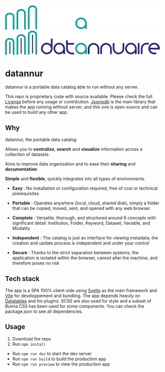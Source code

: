 ![datannur logo](./public/data/img/main_banner_dark.png#gh-dark-mode-only)
![datannur logo](./public/data/img/main_banner.png#gh-light-mode-only)

# datannur

datannur is a portable data catalog able to run without any server.

This repo is proprietary code with source available. Please check the full [License](License) before any usage or contribution.
[Jsonjsdb](https://github.com/bassim-matar/jsonjsdb) is the main library that makes the app running without server,
and this one is open source and can be used to build any other app.

## Why

datannur, the portable data catalog

Allows you to **centralize**, **search** and **visualize** information across a collection of datasets

Aims to improve data organization and to ease their **sharing** and **documentation**

**Simple** and **flexible**, quickly integrates into all types of environments

- **Easy** :
No installation or configuration required, free of cost or technical prerequisites

- **Portable** :
Operates anywhere (local, cloud, shared disk), simply a folder that can be copied, moved, sent, and opened with any web browser

- **Complete** :
Versatile, thorough, and structured around 6 concepts with significant detail: Institution, Folder, Keyword, Dataset, Variable, and Modality

- **Independent** :
The catalog is just an interface for viewing metadata; the creation and update process is independent and under your control

- **Secure** :
Thanks to the strict separation between systems, the application is isolated within the browser, cannot alter the machine, and therefore poses no risk


## Tech stack

The app is a SPA 100% client-side using [Svelte](https://github.com/sveltejs/svelte) as the main framework
and [Vite](https://github.com/vitejs/vite) for developpement and bundling.
The app depends heavily on [Datatables](https://datatables.net) and his plugins.
SCSS are also used for style and a subset of Bulma CSS has been used for some components. You can check the package.json to see all dependencies.

## Usage

1. Download the repo
2. Run `npm install`

- Run `npm run dev` to start the dev server
- Run `npm run build` to build the production app
- Run `npm run preview` to view the production app


